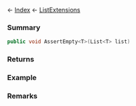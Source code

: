 ← [Index](Api-Index) ← [ListExtensions](System.Collections.Generic.ListExtensions)

### Summary

```csharp
public void AssertEmpty<T>(List<T> list)
```

### Returns

### Example

### Remarks

